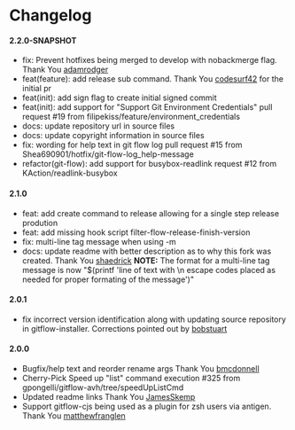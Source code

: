 # Changelog

#### 2.2.0-SNAPSHOT
* fix: Prevent hotfixes being merged to develop with nobackmerge flag. Thank You [adamrodger](https://github.com/adamrodger)
* feat(feature): add release sub command. Thank You [codesurf42](https://github.com/codesurf42) for the initial pr
* feat(init): add sign flag to create initial signed commit
* feat(init): add support for "Support Git Environment Credentials" pull request #19 from filipekiss/feature/environment_credentials
* docs: update repository url in source files
* docs: update copyright information in source files
* fix: wording for help text in git flow log pull request #15 from Shea690901/hotfix/git-flow-log_help-message
* refactor(git-flow): add support for busybox-readlink request #12 from KAction/readlink-busybox


#### 2.1.0
* feat: add create command to release allowing for a single step release prodution
* feat: add missing hook script filter-flow-release-finish-version
* fix: multi-line tag message when using -m
* docs: update readme with better description as to why this fork was created. Thank You [shaedrick](https://github.com/shaedrich)
**NOTE:** The format for a multi-line tag message is now "$(printf 'line of text with \n escape codes placed as needed for proper formating of the message')"


#### 2.0.1
* fix incorrect version identification along with updating source repository in gitflow-installer. Corrections pointed out by [bobstuart](https://github.com/bobstuart)

#### 2.0.0
* Bugfix/help text and reorder rename args Thank You [bmcdonnell](https://github.com/bmcdonnell)
* Cherry-Pick  Speed up "list" command execution #325 from gpongelli/gitflow-avh/tree/speedUpListCmd
* Updated readme links Thank You [JamesSkemp](https://github.com/JamesSkemp)
* Support gitflow-cjs being used as a plugin for zsh users via antigen. Thank You [matthewfranglen](https://github.com/matthewfranglen)
